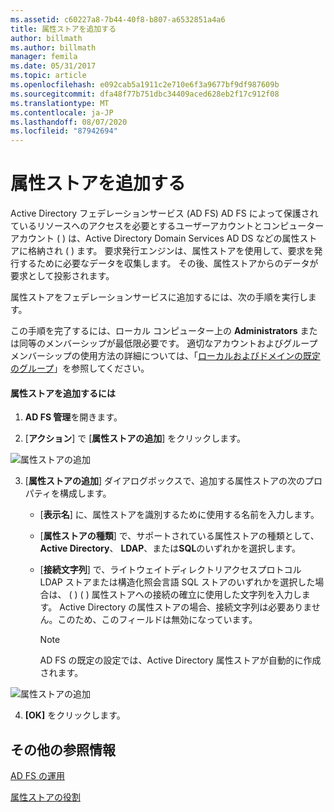 ```yaml
---
ms.assetid: c60227a8-7b44-40f8-b807-a6532851a4a6
title: 属性ストアを追加する
author: billmath
ms.author: billmath
manager: femila
ms.date: 05/31/2017
ms.topic: article
ms.openlocfilehash: e092cab5a1911c2e710e6f3a9677bf9df987609b
ms.sourcegitcommit: dfa48f77b751dbc34409aced628eb2f17c912f08
ms.translationtype: MT
ms.contentlocale: ja-JP
ms.lasthandoff: 08/07/2020
ms.locfileid: "87942694"
---
```

# <a name="add-an-attribute-store"></a>属性ストアを追加する


Active Directory フェデレーションサービス (AD FS) AD FS によって保護されているリソースへのアクセスを必要とするユーザーアカウントとコンピューターアカウント \( \) は、Active Directory Domain Services AD DS などの属性ストアに格納され \( \) ます。 要求発行エンジンは、属性ストアを使用して、要求を発行するために必要なデータを収集します。 その後、属性ストアからのデータが要求として投影されます。

属性ストアをフェデレーションサービスに追加するには、次の手順を実行します。

この手順を完了するには、ローカル コンピューター上の **Administrators** または同等のメンバーシップが最低限必要です。  適切なアカウントおよびグループメンバーシップの使用方法の詳細については、「[ローカルおよびドメインの既定のグループ](https://go.microsoft.com/fwlink/?LinkId=83477)」を参照してください。

#### <a name="to-add-an-attribute-store"></a>属性ストアを追加するには

1.  **AD FS 管理**を開きます。

2.  [**アクション**] で [**属性ストアの追加**] をクリックします。

![属性ストアの追加](media/Add-an-Attribute-Store/addstore1.PNG)

3. [**属性ストアの追加**] ダイアログボックスで、追加する属性ストアの次のプロパティを構成します。

   -   [**表示名**] に、属性ストアを識別するために使用する名前を入力します。

   -   [**属性ストアの種類**] で、サポートされている属性ストアの種類として、 **Active Directory**、 **LDAP**、または**SQL**のいずれかを選択します。

   -   [**接続文字列**] で、ライトウェイトディレクトリアクセスプロトコル LDAP ストアまたは構造化照会言語 SQL ストアのいずれかを選択した場合は、 \( \) \( \) 属性ストアへの接続の確立に使用した文字列を入力します。 Active Directory の属性ストアの場合、接続文字列は必要ありません。このため、このフィールドは無効になっています。

       > [!NOTE]
       > AD FS の既定の設定では、Active Directory 属性ストアが自動的に作成されます。

![属性ストアの追加](media/Add-an-Attribute-Store/addstore2.PNG)

4. **[OK]** をクリックします。

## <a name="additional-references"></a>その他の参照情報

[AD FS の運用](../ad-fs-operations.md)

[属性ストアの役割](../../ad-fs/technical-reference/The-Role-of-Attribute-Stores.md)
